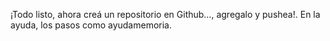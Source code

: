 ¡Todo listo, ahora creá un repositorio en Github…, agregalo y pushea!. En la ayuda, los pasos como ayudamemoria. 